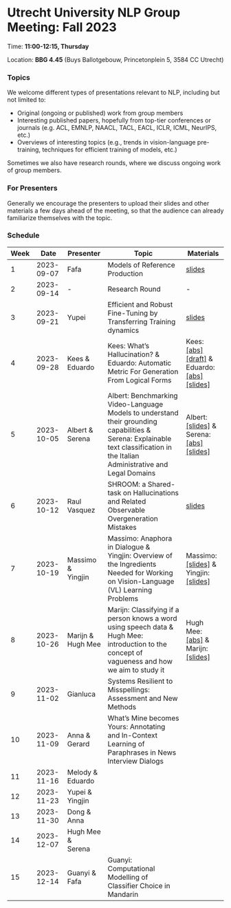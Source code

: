 # Utrecht University NLP Group Meeting: Fall 2023

Time: **11:00-12:15, Thursday**  

Location: **BBG 4.45** (Buys Ballotgebouw, Princetonplein 5, 3584 CC Utrecht)

### Topics

We welcome different types of presentations relevant to NLP, including but not limited to:
- Original (ongoing or published) work from group members
- Interesting published papers, hopefully from top-tier conferences or journals 
  (e.g. ACL, EMNLP, NAACL, TACL, EACL, ICLR, ICML, NeurIPS, etc.)
- Overviews of interesting topics 
  (e.g., trends in vision-language pre-training, techniques for efficient training of models, etc.)

Sometimes we also have research rounds, where we discuss ongoing work of group members.

### For Presenters

Generally we encourage the presenters to upload their slides and other materials 
a few days ahead of the meeting, 
so that the audience can already familiarize themselves with the topic. 

### Schedule

| Week | Date | Presenter | Topic | Materials |
| ---- | ----- | --------- | --------- | --------- |
|1 | 2023-09-07 | Fafa | Models of Reference Production | [slides](week_1/fafa/slides.pdf) |
|2 | 2023-09-14 | - | Research Round | - |
|3 | 2023-09-21 | Yupei | Efficient and Robust Fine-Tuning by Transferring Training dynamics | [slides](https://docs.google.com/presentation/d/1Ao87qimklW6gXC_rKVV_mKOVMyzNMSKftTzn0I3x-HQ/edit?usp=sharing)  |
|4 | 2023-09-28 | Kees \& <br> Eduardo | Kees: What’s Hallucination? \& <br> Eduardo: Automatic Metric For Generation From Logical Forms | Kees: [[abs]](week_4/kees/abstract.md) [[draft]](week_4/kees/draft.pdf) \& <br> Eduardo: [[abs]](week_4/eduardo/abstract.md) [[slides]](week_4/eduardo/slides.pdf) |
|5 | 2023-10-05 | Albert \& <br> Serena| Albert: Benchmarking Video-Language Models to understand their grounding capabilities \& <br> Serena: Explainable text classification in the Italian Administrative and Legal Domains | Albert: [[slides]](week_5/albert/slides.pdf) \& <br> Serena: [[abs]](week_5/serena/abstract.md) [[slides]](https://docs.google.com/presentation/d/1BlmfkWT5_pExRKidiia9LDITx9JNhHOxfJaCeoMDM0Y/edit?usp=sharing)|
|6 | 2023-10-12 | Raul Vasquez | SHROOM: a Shared-task on Hallucinations and Related Observable Overgeneration Mistakes | [slides](https://docs.google.com/presentation/d/1dtDKJUwRgDakDVbO0D3WDu0ns3sSPnEGg4VjoEx_fZw/edit?usp=sharing) |
|7 | 2023-10-19 | Massimo \& <br> Yingjin | Massimo: Anaphora in Dialogue \& <br> Yingjin: Overview of the Ingredients Needed for Working on Vision-Language (VL) Learning Problems | Massimo: [[slides]](week_7/massimo/slides.pdf) \& <br> Yingjin: [[slides]](week_7/yingjin/VLpresentation.pdf)  |
|8 | 2023-10-26 | Marijn \& <br> Hugh Mee | Marijn: Classifying if a person knows a word using speech data \& <br> Hugh Mee: introduction to the concept of vagueness and how we aim to study it | Hugh Mee: [[abs]](week_8/hugh_mee/abstract.md) \& <br> Marijn: [[slides]](week_8/marijn/audio_classification_marijn.pdf) |
|9 | 2023-11-02 | Gianluca | Systems Resilient to Misspellings: Assessment and New Methods |   |
|10 | 2023-11-09 | Anna \& <br> Gerard | What’s Mine becomes Yours: Annotating and In-Context Learning of Paraphrases in News Interview Dialogs |   |
|11 | 2023-11-16 | Melody  \& <br> Eduardo |  |   |
|12 | 2023-11-23 | Yupei \& <br> Yingjin |  |   |
|13 | 2023-11-30 | Dong \& <br> Anna |  |   |
|14 | 2023-12-07 | Hugh Mee \& <br> Serena |  |   |
|15 | 2023-12-14 | Guanyi \& <br> Fafa | Guanyi: Computational Modelling of Classifier Choice in Mandarin |   |

